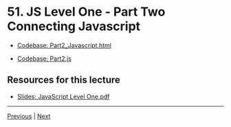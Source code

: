 # 51. JS Level One - Part Two Connecting Javascript

-   [Codebase: Part2_Javascript.html](../../codebase/python-django/JavaScript_Level_One/Part2_Javascript.html)

-   [Codebase: Part2.js](../../codebase/python-django/JavaScript_Level_One/Part2.js)


##  Resources for this lecture


-   [Slides: JavaScript Level One.pdf](https://python-ds.s3.us-west-1.amazonaws.com/Python-and-Django-Full-Stack-Web-Developer-Bootcamp/Resources/JavaScript+Level+One.pdf)


---

[Previous](./50_JS-Level-One-Part-One-Basics.md) | [Next](./52_JS-Level-One-Part-Three-Exercise.md)